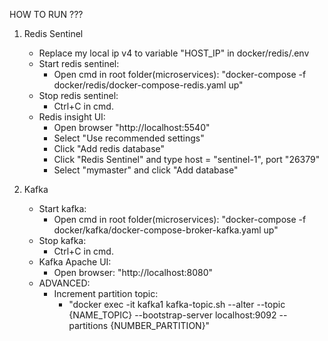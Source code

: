 HOW TO RUN ???
1. Redis Sentinel
   - Replace my local ip v4 to variable "HOST_IP" in docker/redis/.env
   - Start redis sentinel:
     - Open cmd in root folder(microservices): "docker-compose -f docker/redis/docker-compose-redis.yaml up"
   - Stop redis sentinel:
     - Ctrl+C in cmd.
   - Redis insight UI:
       - Open browser "http://localhost:5540"
       - Select "Use recommended settings"
       - Click "Add redis database"
       - Click "Redis Sentinel" and type host = "sentinel-1", port "26379"
       - Select "mymaster" and click "Add database"

2. Kafka
    - Start kafka:
      - Open cmd in root folder(microservices): "docker-compose -f docker/kafka/docker-compose-broker-kafka.yaml up"
    - Stop kafka:
      - Ctrl+C in cmd.
    - Kafka Apache UI: 
      - Open browser: "http://localhost:8080"
    - ADVANCED:
      - Increment partition topic:
        - "docker exec -it kafka1 kafka-topic.sh --alter --topic \{NAME\_TOPIC\} --bootstrap-server localhost:9092 --partitions \{NUMBER\_PARTITION\}"

